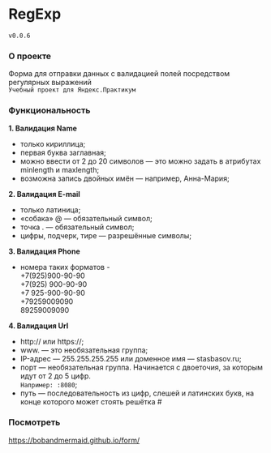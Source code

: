 # RegExp
`v0.0.6`

### О проекте
Форма для отправки данных с валидацией полей посредством   
регулярных выражений   
`Учебный проект для Яндекс.Практикум`

### Функциональность
**1. Валидация Name**
  + только кириллица;
  + первая буква заглавная;
  + можно ввести от 2 до 20 символов — это можно задать в атрибутах minlength и maxlength;
  + возможна запись двойных имён — например, Анна-Мария;  
  
**2. Валидация E-mail**
  + только латиница;
  + «собака» @ — обязательный символ;
  + точка . — обязательный символ;
  + цифры, подчерк, тире — разрешённые символы;    
  
**3. Валидация Phone**
  + номера таких форматов -    
  +7(925)900-90-90    
  +7(925) 900-90-90    
  +7 925-900-90-90   
  +79259009090   
  89259009090    
  
  **4. Валидация Url**
  + http:// или https://;
  + www. — это необязательная группа;
  + IP-адрес — 255.255.255.255 или доменное имя — stasbasov.ru;
  + порт — необязательная группа. Начинается с двоеточия, за которым идут от 2 до 5 цифр.    
    `Например: :8080`;    
  + путь — последовательность из цифр, слешей и латинских букв, на конце которого может стоять решётка #
  
  ### Посмотреть    
  https://bobandmermaid.github.io/form/